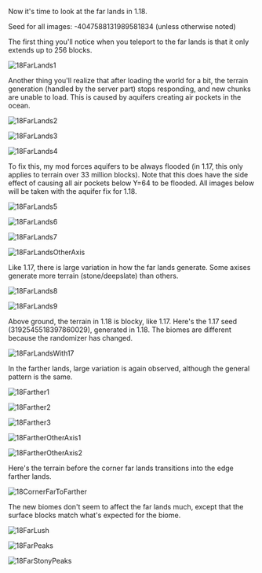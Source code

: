 Now it's time to look at the far lands in 1.18.

Seed for all images: -4047588131989581834 (unless otherwise noted)

The first thing you'll notice when you teleport to the far lands is that it only extends up to 256 blocks.

![18FarLands1](https://raw.githubusercontent.com/ThisTestUser/FarLandsChronicles/master/assets/Ch6/18FarLands1.png)

Another thing you'll realize that after loading the world for a bit, the terrain generation (handled by the server part) stops responding, and new chunks are unable to load. This is caused by aquifers creating air pockets in the ocean.

![18FarLands2](https://raw.githubusercontent.com/ThisTestUser/FarLandsChronicles/master/assets/Ch6/18FarLands2.png)

![18FarLands3](https://raw.githubusercontent.com/ThisTestUser/FarLandsChronicles/master/assets/Ch6/18FarLands3.png)

![18FarLands4](https://raw.githubusercontent.com/ThisTestUser/FarLandsChronicles/master/assets/Ch6/18FarLands4.png)

To fix this, my mod forces aquifers to be always flooded (in 1.17, this only applies to terrain over 33 million blocks). Note that this does have the side effect of causing all air pockets below Y=64 to be flooded. All images below will be taken with the aquifer fix for 1.18.

![18FarLands5](https://raw.githubusercontent.com/ThisTestUser/FarLandsChronicles/master/assets/Ch6/18FarLands5.png)

![18FarLands6](https://raw.githubusercontent.com/ThisTestUser/FarLandsChronicles/master/assets/Ch6/18FarLands6.png)

![18FarLands7](https://raw.githubusercontent.com/ThisTestUser/FarLandsChronicles/master/assets/Ch6/18FarLands7.png)

![18FarLandsOtherAxis](https://raw.githubusercontent.com/ThisTestUser/FarLandsChronicles/master/assets/Ch6/18FarLandsOtherAxis.png)

Like 1.17, there is large variation in how the far lands generate. Some axises generate more terrain (stone/deepslate) than others.

![18FarLands8](https://raw.githubusercontent.com/ThisTestUser/FarLandsChronicles/master/assets/Ch6/18FarLands8.png)

![18FarLands9](https://raw.githubusercontent.com/ThisTestUser/FarLandsChronicles/master/assets/Ch6/18FarLands9.png)

Above ground, the terrain in 1.18 is blocky, like 1.17. Here's the 1.17 seed (3192545518397860029), generated in 1.18. The biomes are different because the randomizer has changed.

![18FarLandsWith17](https://raw.githubusercontent.com/ThisTestUser/FarLandsChronicles/master/assets/Ch6/18FarLandsWith17.png)

In the farther lands, large variation is again observed, although the general pattern is the same.

![18Farther1](https://raw.githubusercontent.com/ThisTestUser/FarLandsChronicles/master/assets/Ch6/18Farther1.png)

![18Farther2](https://raw.githubusercontent.com/ThisTestUser/FarLandsChronicles/master/assets/Ch6/18Farther2.png)

![18Farther3](https://raw.githubusercontent.com/ThisTestUser/FarLandsChronicles/master/assets/Ch6/18Farther3.png)

![18FartherOtherAxis1](https://raw.githubusercontent.com/ThisTestUser/FarLandsChronicles/master/assets/Ch6/18FartherOtherAxis1.png)

![18FartherOtherAxis2](https://raw.githubusercontent.com/ThisTestUser/FarLandsChronicles/master/assets/Ch6/18FartherOtherAxis2.png)

Here's the terrain before the corner far lands transitions into the edge farther lands.

![18CornerFarToFarther](https://raw.githubusercontent.com/ThisTestUser/FarLandsChronicles/master/assets/Ch6/18CornerFarToFarther.png)

The new biomes don't seem to affect the far lands much, except that the surface blocks match what's expected for the biome.

![18FarLush](https://raw.githubusercontent.com/ThisTestUser/FarLandsChronicles/master/assets/Ch6/18FarLush.png)

![18FarPeaks](https://raw.githubusercontent.com/ThisTestUser/FarLandsChronicles/master/assets/Ch6/18CornerFarToFarther.png)

![18FarStonyPeaks](https://raw.githubusercontent.com/ThisTestUser/FarLandsChronicles/master/assets/Ch6/18CornerFarToFarther.png)
